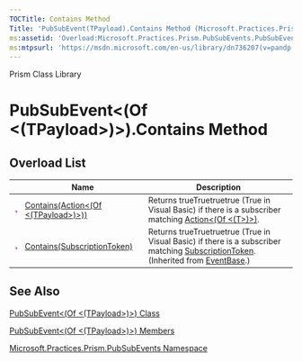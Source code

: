 ```yaml
---
TOCTitle: Contains Method
Title: 'PubSubEvent(TPayload).Contains Method (Microsoft.Practices.Prism.PubSubEvents)'
ms:assetid: 'Overload:Microsoft.Practices.Prism.PubSubEvents.PubSubEvent\`1.Contains'
ms:mtpsurl: 'https://msdn.microsoft.com/en-us/library/dn736207(v=pandp.50)'
---
```


Prism Class Library

PubSubEvent&lt;(Of &lt;(TPayload&gt;)&gt;).Contains Method
==============================================================

Overload List
-------------

<span id="overloadMembersTableToggle"></span>
<table>

<thead>
<tr class="header">
<th> </th>
<th>Name</th>
<th>Description</th>
</tr>
</thead>
<tbody>
<tr class="odd">
<td><img src="images/public-method.gif" title="Public method" /></td>
<td><a href="https://msdn.microsoft.com/library/microsoft.practices.prism.pubsubevents.pubsubevent%601.contains(system.action%7b%600%7d)">Contains(Action&lt;(Of &lt;(TPayload&gt;)&gt;))</a></td>
<td><div class="summary">
Returns trueTruetruetrue (True in Visual Basic) if there is a subscriber matching <a href="http://msdn.microsoft.com/en-us/library/018hxwa8">Action&lt;(Of &lt;(T&gt;)&gt;)</a>.
</div></td>
</tr>
<tr class="even">
<td><img src="images/public-method.gif" title="Public method" /></td>
<td><a href="https://msdn.microsoft.com/library/microsoft.practices.prism.pubsubevents.eventbase.contains(microsoft.practices.prism.pubsubevents.subscriptiontoken)">Contains(SubscriptionToken)</a></td>
<td><div class="summary">
Returns trueTruetruetrue (True in Visual Basic) if there is a subscriber matching <a href="https://msdn.microsoft.com/library/microsoft.practices.prism.pubsubevents.subscriptiontoken">SubscriptionToken</a>.
</div>
(Inherited from <a href="https://msdn.microsoft.com/library/microsoft.practices.prism.pubsubevents.eventbase">EventBase</a>.)</td>
</tr>
</tbody>
</table>

See Also
--------


[PubSubEvent&lt;(Of &lt;(TPayload&gt;)&gt;) Class](https://msdn.microsoft.com/library/microsoft.practices.prism.pubsubevents.pubsubevent%601)

[PubSubEvent&lt;(Of &lt;(TPayload&gt;)&gt;) Members](https://msdn.microsoft.com/allmembers.t:microsoft.practices.prism.pubsubevents.pubsubevent%601)

[Microsoft.Practices.Prism.PubSubEvents Namespace](https://msdn.microsoft.com/library/microsoft.practices.prism.pubsubevents)
